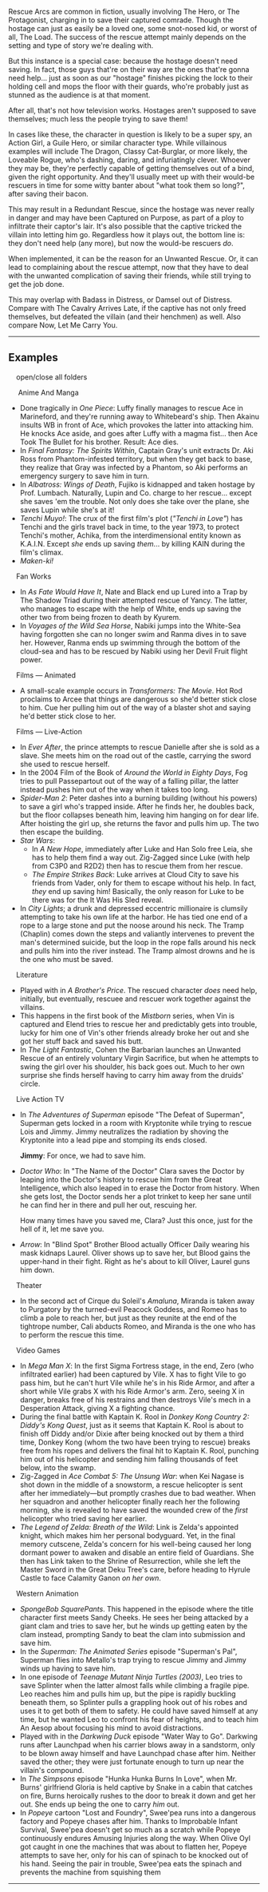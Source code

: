 Rescue Arcs are common in fiction, usually involving The Hero, or The Protagonist, charging in to save their captured comrade. Though the hostage can just as easily be a loved one, some snot-nosed kid, or worst of all, The Load. The success of the rescue attempt mainly depends on the setting and type of story we're dealing with.

But this instance is a special case: because the hostage doesn't need saving. In fact, those guys that're on their way are the ones that're gonna need help... just as soon as our "hostage" finishes picking the lock to their holding cell and mops the floor with their guards, who're probably just as stunned as the audience is at that moment.

After all, that's not how television works. Hostages aren't supposed to save themselves; much less the people trying to save them!

In cases like these, the character in question is likely to be a super spy, an Action Girl, a Guile Hero, or similar character type. While villainous examples will include The Dragon, Classy Cat-Burglar, or more likely, the Loveable Rogue, who's dashing, daring, and infuriatingly clever. Whoever they may be, they're perfectly capable of getting themselves out of a bind, given the right opportunity. And they'll usually meet up with their would-be rescuers in time for some witty banter about "what took them so long?", after saving their bacon.

This may result in a Redundant Rescue, since the hostage was never really in danger and may have been Captured on Purpose, as part of a ploy to infiltrate their captor's lair. It's also possible that the captive tricked the villain into letting him go. Regardless how it plays out, the bottom line is: they don't need help (any more), but now the would-be rescuers _do_.

When implemented, it can be the reason for an Unwanted Rescue. Or, it can lead to complaining about the rescue attempt, now that they have to deal with the unwanted complication of saving their friends, while still trying to get the job done.

This may overlap with Badass in Distress, or Damsel out of Distress. Compare with The Cavalry Arrives Late, if the captive has not only freed themselves, but defeated the villain (and their henchmen) as well. Also compare Now, Let Me Carry You.

___

## Examples

    open/close all folders 

     Anime And Manga 

-   Done tragically in _One Piece_: Luffy finally manages to rescue Ace in Marineford, and they're running away to Whitebeard's ship. Then Akainu insults WB in front of Ace, which provokes the latter into attacking him. He knocks Ace aside, and goes after Luffy with a magma fist... then Ace Took The Bullet for his brother. Result: Ace dies.
-   In _Final Fantasy: The Spirits Within_, Captain Gray's unit extracts Dr. Aki Ross from Phantom-infested territory, but when they get back to base, they realize that Gray was infected by a Phantom, so Aki performs an emergency surgery to save him in turn.
-   In _Albatross: Wings of Death_, Fujiko is kidnapped and taken hostage by Prof. Lumbach. Naturally, Lupin and Co. charge to her rescue... except she saves 'em the trouble. Not only does she take over the plane, she saves Lupin while she's at it!
-   _Tenchi Muyo!_: The crux of the first film's plot (_"Tenchi in Love"_) has Tenchi and the girls travel back in time, to the year 1973, to protect Tenchi's mother, Achika, from the interdimensional entity known as K.A.I.N. Except _she_ ends up saving _them_... by killing KAIN during the film's climax.
-   _Maken-ki!_

    Fan Works 

-   In _As Fate Would Have It_, Nate and Black end up Lured into a Trap by The Shadow Triad during their attempted rescue of Yancy. The latter, who manages to escape with the help of White, ends up saving the other two from being frozen to death by Kyurem.
-   In _Voyages of the Wild Sea Horse_, Nabiki jumps into the White-Sea having forgotten she can no longer swim and Ranma dives in to save her. However, Ranma ends up swimming through the bottom of the cloud-sea and has to be rescued by Nabiki using her Devil Fruit flight power.

    Films — Animated 

-   A small-scale example occurs in _Transformers: The Movie_. Hot Rod proclaims to Arcee that things are dangerous so she'd better stick close to him. Cue her pulling him out of the way of a blaster shot and saying he'd better stick close to her.

    Films — Live-Action  

-   In _Ever After_, the prince attempts to rescue Danielle after she is sold as a slave. She meets him on the road out of the castle, carrying the sword she used to rescue herself.
-   In the 2004 Film of the Book of _Around the World in Eighty Days_, Fog tries to pull Passepartout out of the way of a falling pillar, the latter instead pushes him out of the way when it takes too long.
-   _Spider-Man 2_: Peter dashes into a burning building (without his powers) to save a girl who's trapped inside. After he finds her, he doubles back, but the floor collapses beneath him, leaving him hanging on for dear life. After hoisting the girl up, she returns the favor and pulls him up. The two then escape the building.
-   _Star Wars_:
    -   In _A New Hope_, immediately after Luke and Han Solo free Leia, she has to help them find a way out. Zig-Zagged since Luke (with help from C3P0 and R2D2) then has to rescue them from her rescue.
    -   _The Empire Strikes Back_: Luke arrives at Cloud City to save his friends from Vader, only for them to escape without his help. In fact, _they_ end up saving him! Basically, the only reason for Luke to be there was for the It Was His Sled reveal.
-   In _City Lights_; a drunk and depressed eccentric millionaire is clumsily attempting to take his own life at the harbor. He has tied one end of a rope to a large stone and put the noose around his neck. The Tramp (Chaplin) comes down the steps and valiantly intervenes to prevent the man's determined suicide, but the loop in the rope falls around his neck and pulls him into the river instead. The Tramp almost drowns and he is the one who must be saved.

    Literature 

-   Played with in _A Brother's Price_. The rescued character _does_ need help, initially, but eventually, rescuee and rescuer work together against the villains.
-   This happens in the first book of the _Mistborn_ series, when Vin is captured and Elend tries to rescue her and predictably gets into trouble, lucky for him one of Vin's other friends already broke her out and she got her stuff back and saved his butt.
-   In _The Light Fantastic_, Cohen the Barbarian launches an Unwanted Rescue of an entirely voluntary Virgin Sacrifice, but when he attempts to swing the girl over his shoulder, his back goes out. Much to her own surprise she finds herself having to carry him away from the druids' circle.

    Live Action TV 

-   In _The Adventures of Superman_ episode "The Defeat of Superman", Superman gets locked in a room with Kryptonite while trying to rescue Lois and Jimmy. Jimmy neutralizes the radiation by shoving the Kryptonite into a lead pipe and stomping its ends closed.
    
    **Jimmy**: For once, we had to save him.
    
-   _Doctor Who_: In "The Name of the Doctor" Clara saves the Doctor by leaping into the Doctor's history to rescue him from the Great Intelligence, which also leaped in to erase the Doctor from history. When she gets lost, the Doctor sends her a plot trinket to keep her sane until he can find her in there and pull her out, rescuing her.
    
    How many times have you saved me, Clara? Just this once, just for the hell of it, let me save you.
    
-   _Arrow_: In "Blind Spot" Brother Blood actually Officer Daily wearing his mask kidnaps Laurel. Oliver shows up to save her, but Blood gains the upper-hand in their fight. Right as he's about to kill Oliver, Laurel guns him down.

    Theater 

-   In the second act of Cirque du Soleil's _Amaluna_, Miranda is taken away to Purgatory by the turned-evil Peacock Goddess, and Romeo has to climb a pole to reach her, but just as they reunite at the end of the tightrope number, Cali abducts Romeo, and Miranda is the one who has to perform the rescue this time.

    Video Games 

-   In _Mega Man X_: In the first Sigma Fortress stage, in the end, Zero (who infiltrated earlier) had been captured by Vile. X has to fight Vile to go pass him, but he can't hurt Vile while he's in his Ride Armor, and after a short while Vile grabs X with his Ride Armor's arm. Zero, seeing X in danger, breaks free of his restrains and then destroys Vile's mech in a Desperation Attack, giving X a fighting chance.
-   During the final battle with Kaptain K. Rool in _Donkey Kong Country 2: Diddy's Kong Quest_, just as it seems that Kaptain K. Rool is about to finish off Diddy and/or Dixie after being knocked out by them a third time, Donkey Kong (whom the two have been trying to rescue) breaks free from his ropes and delivers the final hit to Kaptain K. Rool, punching him out of his helicopter and sending him falling thousands of feet below, into the swamp.
-   Zig-Zagged in _Ace Combat 5: The Unsung War_: when Kei Nagase is shot down in the middle of a snowstorm, a rescue helicopter is sent after her immediately—but promptly crashes due to bad weather. When her squadron and another helicopter finally reach her the following morning, she is revealed to have saved the wounded crew of the _first_ helicopter who tried saving her earlier.
-   _The Legend of Zelda: Breath of the Wild_: Link is Zelda's appointed knight, which makes him her personal bodyguard. Yet, in the final memory cutscene, Zelda's concern for his well-being caused her long dormant power to awaken and disable an entire field of Guardians. She then has Link taken to the Shrine of Resurrection, while she left the Master Sword in the Great Deku Tree's care, before heading to Hyrule Castle to face Calamity Ganon _on her own_.

    Western Animation 

-   _SpongeBob SquarePants_. This happened in the episode where the title character first meets Sandy Cheeks. He sees her being attacked by a giant clam and tries to save her, but he winds up getting eaten by the clam instead, prompting Sandy to beat the clam into submission and save him.
-   In the _Superman: The Animated Series_ episode "Superman's Pal", Superman flies into Metallo's trap trying to rescue Jimmy and Jimmy winds up having to save him.
-   In one episode of _Teenage Mutant Ninja Turtles (2003)_, Leo tries to save Splinter when the latter almost falls while climbing a fragile pipe. Leo reaches him and pulls him up, but the pipe is rapidly buckling beneath them, so Splinter pulls a grappling hook out of his robes and uses it to get both of them to safety. He could have saved himself at any time, but he wanted Leo to confront his fear of heights, and to teach him An Aesop about focusing his mind to avoid distractions.
-   Played with in the _Darkwing Duck_ episode "Water Way to Go". Darkwing runs after Launchpad when his carrier blows away in a sandstorm, only to be blown away himself and have Launchpad chase after him. Neither saved the other; they were just fortunate enough to turn up near the villain's compound.
-   In _The Simpsons_ episode "Hunka Hunka Burns In Love", when Mr. Burns' girlfriend Gloria is held captive by Snake in a cabin that catches on fire, Burns heroically rushes to the door to break it down and get her out. She ends up being the one to carry _him_ out.
-   In _Popeye_ cartoon "Lost and Foundry", Swee'pea runs into a dangerous factory and Popeye chases after him. Thanks to Improbable Infant Survival, Swee'pea doesn't get so much as a scratch while Popeye continuously endures Amusing Injuries along the way. When Olive Oyl got caught in one the machines that was about to flatten her, Popeye attempts to save her, only for his can of spinach to be knocked out of his hand. Seeing the pair in trouble, Swee'pea eats the spinach and prevents the machine from squishing them

___